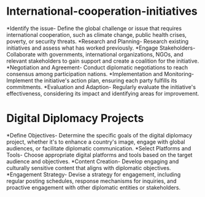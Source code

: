 # International-cooperation-initiatives
*Identify the issue- Define the global challenge or issue that requires international cooperation, such as climate change, public health crises, poverty, or security threats.
*Research and Planning- Research existing initiatives and assess what has worked previously.
*Engage Stakeholders- Collaborate with governments, international organizations, NGOs, and relevant stakeholders to gain support and create a coalition for the initiative.
*Negotiation and Agreement- Conduct diplomatic negotiations to reach consensus among participation nations.
*Implementation and Monitoring- Implement the initiative's action plan, ensuring each party fulfills its commitments.
*Evaluation and Adaption- Regularly evaluate the initiative's effectiveness, considering its impact and identifying areas for improvement.

# Digital Diplomacy Projects
*Define Objectives- Determine the specific goals of the digital diplomacy project, whether it's to enhance a country's image, engage with global audiences, or facilitate diplomatic communication.
*Select Platforms and Tools- Choose appropriate digital platforms and tools based on the target audience and objectives.
*Content Creation- Develop engaging and culturally sensitive content that aligns with diplomatic objectives.
*Engagement Strategy- Devise a strategy for engagement, including regular posting schedules, response mechanisms for inquiries, and proactive engagement with other diplomatic entities or stakeholders.
